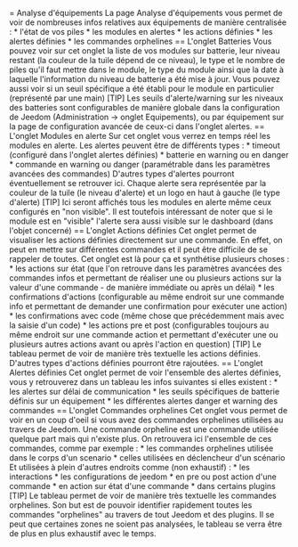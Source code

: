 = Analyse d'équipements La page Analyse d'équipements vous permet de
voir de nombreuses infos relatives aux équipements de manière
centralisée : \* l'état de vos piles \* les modules en alertes \* les
actions définies \* les alertes définies \* les commandes orphelines ==
L'onglet Batteries Vous pouvez voir sur cet onglet la liste de vos
modules sur batterie, leur niveau restant (la couleur de la tuile dépend
de ce niveau), le type et le nombre de piles qu'il faut mettre dans le
module, le type du module ainsi que la date à laquelle l'information du
niveau de batterie a été mise à jour. Vous pouvez aussi voir si un seuil
spécifique a été établi pour le module en particulier (représenté par
une main) \[TIP\] Les seuils d'alerte/warning sur les niveaux des
batteries sont configurables de manière globale dans la configuration de
Jeedom (Administration -&gt; onglet Equipements), ou par équipement sur
la page de configuration avancée de ceux-ci dans l'onglet alertes. ==
L'onglet Modules en alerte Sur cet onglet vous verrez en temps réel les
modules en alerte. Les alertes peuvent être de différents types : \*
timeout (configuré dans l'onglet alertes définies) \* batterie en
warning ou en danger \* commande en warning ou danger (paramétrable dans
les paramètres avancées des commandes) D'autres types d'alertes pourront
éventuellement se retrouver ici. Chaque alerte sera représentée par la
couleur de la tuile (le niveau d'alerte) et un logo en haut à gauche (le
type d'alerte) \[TIP\] Ici seront affichés tous les modules en alerte
même ceux configurés en "non visible". Il est toutefois intéressant de
noter que si le module est en "visible" l'alerte sera aussi visible sur
le dashboard (dans l'objet concerné) == L'onglet Actions définies Cet
onglet permet de visualiser les actions définies directement sur une
commande. En effet, on peut en mettre sur différentes commandes et il
peut être difficile de se rappeler de toutes. Cet onglet est là pour ça
et synthétise plusieurs choses : \* les actions sur état (que l'on
retrouve dans les paramètres avancées des commandes infos et permettant
de réaliser une ou plusieurs actions sur la valeur d'une commande - de
manière immédiate ou après un délai) \* les confirmations d'actions
(configurable au même endroit sur une commande info et permettant de
demander une confirmation pour exécuter une action) \* les confirmations
avec code (même chose que précédemment mais avec la saisie d'un code) \*
les actions pre et post (configurables toujours au même endroit sur une
commande action et permettant d'exécuter une ou plusieurs autres actions
avant ou après l'action en question) \[TIP\] Le tableau permet de voir
de manière très textuelle les actions définies. D'autres types d'actions
définies pourront être rajoutées. == L'onglet Alertes définies Cet
onglet permet de voir l'ensemble des alertes définies, vous y
retrouverez dans un tableau les infos suivantes si elles existent : \*
les alertes sur délai de communication \* les seuils spécifiques de
batterie définis sur un équipement \* les différentes alertes danger et
warning des commandes == L'onglet Commandes orphelines Cet onglet vous
permet de voir en un coup d'oeil si vous avez des commandes orphelines
utilisées au travers de Jeedom. Une commande orpheline est une commande
utilisée quelque part mais qui n'existe plus. On retrouvera ici
l'ensemble de ces commandes, comme par exemple : \* les commandes
orphelines utilisée dans le corps d'un scenario \* celles utilisées en
déclencheur d'un scénario Et utilisées à plein d'autres endroits comme
(non exhaustif) : \* les interactions \* les configurations de jeedom \*
en pre ou post action d'une commande \* en action sur état d'une
commande \* dans certains plugins \[TIP\] Le tableau permet de voir de
manière très textuelle les commandes orphelines. Son but est de pouvoir
identifier rapidement toutes les commandes "orphelines" au travers de
tout Jeedom et des plugins. Il se peut que certaines zones ne soient pas
analysées, le tableau se verra être de plus en plus exhaustif avec le
temps.

